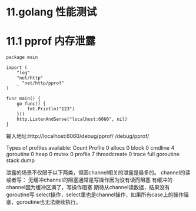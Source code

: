 # 11.golang 性能测试

# 11.1 pprof   内存泄露
```
package main

import (
	"log"
	"net/http"
	_ "net/http/pprof"
)

func main() {
	go func() {
		fmt.Println("123")
	}()
	http.ListenAndServe("localhost:6060", nil)
}
```
输入地址:http://localhost:6060/debug/pprof/
/debug/pprof/

Types of profiles available:
Count	Profile
0	allocs
0	block
0	cmdline
4	goroutine
0	heap
0	mutex
0	profile
7	threadcreate
0	trace
full goroutine stack dump 


泄露的场景不仅限于以下两类，但因channel相关的泄露是最多的。
channel的读或者写：
无缓冲channel的阻塞通常是写操作因为没有读而阻塞
有缓冲的channel因为缓冲区满了，写操作阻塞
期待从channel读数据，结果没有goroutine写
select操作，select里也是channel操作，如果所有case上的操作阻塞，goroutine也无法继续执行。



